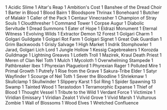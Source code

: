 1 Acidic Slime
1 Altar's Reap
1 Ambition's Cost
1 Banshee of the Dread Choir
1 Barter in Blood
1 Blood Bairn
1 Bloodspore Thrinax
1 Bonehoard
1 Butcher of Malakir
1 Caller of the Pack
1 Centaur Vinecrasher
1 Champion of Stray Souls
1 Cloudthresher
1 Command Tower
1 Corpse Augur
1 Diabolic Servitude
1 Dread Summons
1 Eater of Hope
1 Eldrazi Monument
1 Eternal Witness
1 Evolving Wilds
1 Extractor Demon
12 Forest
1 Golgari Charm
1 Golgari Guildgate
1 Golgari Rot Farm
1 Golgari Signet
1 Great Oak Guardian
1 Grim Backwoods
1 Grisly Salvage
1 High Market
1 Indrik Stomphowler
1 Jarad, Golgari Lich Lord
1 Jungle Hollow
1 Kessig Cagebreakers
1 Korozda Guildmage
1 Lightning Greaves
1 Lotleth Troll
1 Mazirek, Kraul Death Priest
1 Meren of Clan Nel Toth
1 Mulch
1 Mycoloth
1 Overwhelming Stampede
1 Pathbreaker Ibex
1 Phyrexian Plaguelord
1 Phyrexian Rager
1 Polluted Mire
1 Primal Growth
1 Putrefy
1 Rise from the Grave
1 Sakura-Tribe Elder
1 Satyr Wayfinder
1 Scourge of Nel Toth
1 Sever the Bloodline
1 Shriekmaw
1 Skullclamp
1 Skullwinder
1 Slippery Karst
1 Sol Ring
1 Spider Spawning
13 Swamp
1 Tainted Wood
1 Terastodon
1 Terramorphic Expanse
1 Thief of Blood
1 Thought Vessel
1 Tribute to the Wild
1 Verdant Force
1 Victimize
1 Viridian Emissary
1 Viridian Zealot
1 Vivid Grove
1 Vivid Marsh
1 Vulturous Zombie
1 Wall of Blossoms
1 Wood Elves
1 Wretched Confluence
